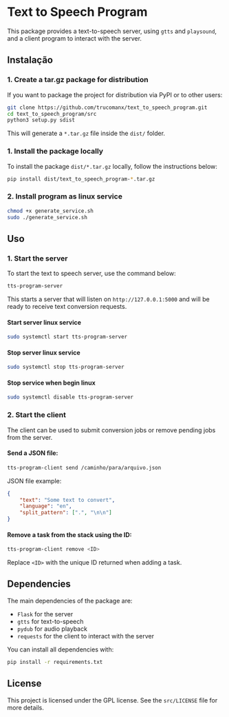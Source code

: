 # Text to Speech Program

This package provides a text-to-speech server, using `gtts` and `playsound`, and a client program to interact with the server.

## Instalação

### 1. Create a tar.gz package for distribution

If you want to package the project for distribution via PyPI or to other users:

```bash
git clone https://github.com/trucomanx/text_to_speech_program.git
cd text_to_speech_program/src
python3 setup.py sdist
```

This will generate a `*.tar.gz` file inside the `dist/` folder. 

### 1. Install the package locally

To install the package `dist/*.tar.gz` locally, follow the instructions below:


```bash
pip install dist/text_to_speech_program-*.tar.gz
```

### 2. Install program as linux service

```bash
chmod +x generate_service.sh
sudo ./generate_service.sh
```

## Uso

### 1. Start the server

To start the text to speech server, use the command below:

```bash
tts-program-server
```

This starts a server that will listen on `http://127.0.0.1:5000` and will be ready to receive text conversion requests.

#### Start server linux service

```bash
sudo systemctl start tts-program-server
```

#### Stop server linux service

```bash
sudo systemctl stop tts-program-server
```

#### Stop service when begin linux

```bash
sudo systemctl disable tts-program-server
```

### 2. Start the client

The client can be used to submit conversion jobs or remove pending jobs from the server.

#### Send a JSON file:

```bash
tts-program-client send /caminho/para/arquivo.json
```

JSON file example:

```json
{
    "text": "Some text to convert",
    "language": "en",
    "split_pattern": [".", "\n\n"]
}
```
#### Remove a task from the stack using the ID:

```bash
tts-program-client remove <ID>
```

Replace `<ID>` with the unique ID returned when adding a task.

## Dependencies

The main dependencies of the package are:

* `Flask` ​​for the server
* `gtts` for text-to-speech
* `pydub` for audio playback
* `requests` for the client to interact with the server

You can install all dependencies with:

```bash
pip install -r requirements.txt
```

## License

This project is licensed under the GPL license. See the `src/LICENSE` file for more details.

